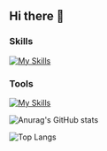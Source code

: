 ## Hi there 👋

### Skills
[![My Skills](https://skillicons.dev/icons?i=java,py,c,html,css,js,spring,mysql,docker&theme=light)](https://skillicons.dev)

### Tools
[![My Skills](https://skillicons.dev/icons?i=idea,vscode,git,github,notion&theme=light)](https://skillicons.dev)

![Anurag's GitHub stats](https://github-readme-stats.vercel.app/api?username=sleo113&show_icons=true&theme=dracula)

![Top Langs](https://github-readme-stats.vercel.app/api/top-langs/?username=sleo113&layout=compact&theme=dracula)

<!--
**chrios77/chrios77** is a ✨ _special_ ✨ repository because its `README.md` (this file) appears on your GitHub profile.

Here are some ideas to get you started:

- 🔭 I’m currently working on ...
- 🌱 I’m currently learning ...
- 👯 I’m looking to collaborate on ...
- 🤔 I’m looking for help with ...
- 💬 Ask me about ...
- 📫 How to reach me: ...
- 😄 Pronouns: ...
- ⚡ Fun fact: ...
-->

